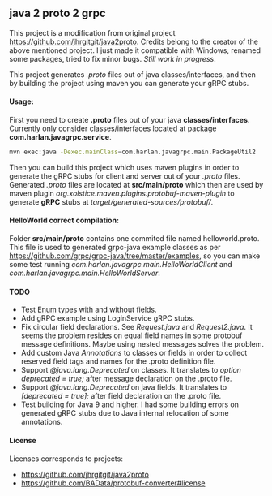 ## java 2 proto 2 grpc
This project is a modification from original project https://github.com/jhrgitgit/java2proto.
Credits belong to the creator of the above mentioned project.
I just made it compatible with Windows, renamed some packages, tried to fix minor bugs. *Still work in progress*.

This project generates *.proto* files out of java classes/interfaces, and then by building the project using maven you can generate your gRPC stubs.


#### Usage:

First you need to create **.proto** files out of your java **classes/interfaces**. Currently only consider classes/interfaces located at package **com.harlan.javagrpc.service**.
```sh
mvn exec:java -Dexec.mainClass=com.harlan.javagrpc.main.PackageUtil2
```

Then you can build this project which uses maven plugins in order to generate the gRPC stubs for client and server out of your *.proto* files.
Generated *.proto* files are located at **src/main/proto** which then are used by maven plugin *org.xolstice.maven.plugins:protobuf-maven-plugin* 
to generate **gRPC** stubs at *target/generated-sources/protobuf/*.


#### HelloWorld correct compilation:

Folder **src/main/proto** contains one commited file named helloworld.proto. 
This file is used to generated grpc-java example classes as per https://github.com/grpc/grpc-java/tree/master/examples, 
so you can make some test running *com.harlan.javagrpc.main.HelloWorldClient* and *com.harlan.javagrpc.main.HelloWorldServer*.


#### TODO
- Test Enum types with and without fields.
- Add gRPC example using LoginService gRPC stubs. 
- Fix circular field declarations. See *Request.java* and *Request2.java*. It seems the problem resides on equal field names in some protobuf message definitions. Maybe using nested messages solves the problem. 
- Add custom Java *Annotations* to classes or fields in order to collect reserved field tags and names for the .proto definition file.
- Support *@java.lang.Deprecated* on classes. It translates to *option deprecated = true;* after message declaration on the .proto file.
- Support *@java.lang.Deprecated* on java fields. It translates to *[deprecated = true];* after field declaration on the .proto file.
- Test building for Java 9 and higher. I had some building errors on generated gRPC stubs due to Java internal relocation of some annotations.

#### License
Licenses corresponds to projects:
- https://github.com/jhrgitgit/java2proto
- https://github.com/BAData/protobuf-converter#license